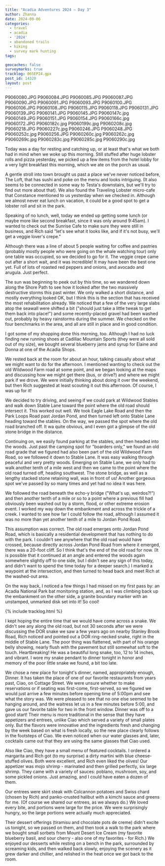 ```yaml
---
title: "Acadia Adventures 2024 – Day 3"
author: Zhanna
date: 2024-09-06
categories: 
  - travel
  - acadia
  - '2024'
  - abandoned trails
  - hiking
  - survey mark hunting
tags:

geocaches: false
surveymarks: true
tracklog: 06SEP24.gpx
post_id: 14320
layout: post
---
```


P9060080.JPG
P9060084.JPG
P9060085.JPG
P9060087.JPG
P9060090.JPG
P9060091.JPG
P9060093.JPG
P9060100.JPG
P9060106.JPG
P9060108.JPG
P9060115.JPG
P9060118.JPG
P9060131.JPG
P9060139.JPG
P9060141.JPG
P9060145.JPG
P9060147c.jpg
P9060149.JPG
P9060151.JPG
P9060154.JPG
P9060166c.jpg
P9060172.JPG
P9060182c.jpg
P9060199c.jpg
P9060208c.jpg
P9060218.JPG
P9060227c.jpg
P9060246.JPG
P9060248.JPG
P9060252c.jpg
P9060256.JPG
P9060260c.jpg
P9060262c.jpg
P9060269c.jpg
P9060283c.jpg
P9060285c.jpg
P9060290c.jpg


Today was a day for resting and catching up, or at least that's what we both had in mind when we woke up this morning. Still stuffed after huge lobster rolls and pizza yesterday, we picked up a few items from the hotel lobby for a very light breakfast this morning, which we ate on the porch as usual.

A gentle stroll into town brought us past a place we've never noticed before, The Loft, that has sushi and poke on the menu and looks intriguing. (It also seems to be connected in some way to Testa's downstairs, but we'll try to find out more about that). We also found the Traveling Lobster micro-cafe that Constance mentioned to us yesterday when we checked in. Although we almost never eat lunch on vacation, it could be a good spot to get a lobster roll and sit in the park.

Speaking of no lunch, well, today we ended up getting some lunch (or maybe more like second breakfast, since it was only around 9:45am). I wanted to check out the Sunrise Cafe to make sure they were still in business, and Rich said "let's see what it looks like, and if it's not busy, we'll get a veggie lover's crepe."

Although there was a line of about 5 people waiting for coffee and pastries (probably mostly people who were going on the whale watching tour) only one table was occupied, so we decided to go for it. The veggie crepe came out after a short wait, and it was incredible! It may have been the best one yet. Full of lots of roasted red peppers and onions, and avocado and arugula. Just perfect. 

The sun was beginning to peek out by this time, so we wandered down along the Shore Path to see how it looked after the two massively destructive storms this past winter. We only walked a short distance, and mostly everything looked OK, but I think this is the section that has received the most rehabilitation already. We noticed that a few of the very large slabs atop the seawall were shifted a bit ("should just take a little tweak to get them back into place!") and some recently-placed gravel had been washed out, probably by heavy rainstorms during the summer. We checked on the four benchmarks in the area, and all are still in place and in good condition.

I got some of my shopping done this morning, too. Although I had no luck finding new running shoes at Cadillac Mountain Sports (they were all sold out of my size), we bought several blueberry jams and syrup for Elaine and Donna at one of the Acadia Shops.

We rested back at the room for about an hour, talking casually about what we might want to do for the afternoon. I mentioned wanting to check out the old Wildwood Farm road at some point, and we began looking at the maps and discussing how we might get there (bus, or drive?) and where we might park if we drove. We were initially thinking about doing it over the weekend, but then Rich suggested at least scouting it out this afternoon. Of course, I was up for it!

We decided to try driving, and seeing if we could park at Wildwood Stables and walk down Stable Lane toward the point where the old road should intersect it. This worked out well. We took Eagle Lake Road and then the Park Loops Road past Jordan Pond, and then turned left onto Stable Lane heading toward the stables. On the way, we passed the spot where the old road branched off. It wa quite obvious, and I even got a glimpse of the old stone bridge in the distance.

Continuing on, we easily found parking at the stables, and then headed into the woods. Just past the camping spot for "boarders only," we found an old road grade that we figured had also been part of the old Wildwood Farm Road, so we followed it down to Stable Lane. It was easy walking through peaceful and very pretty woods. Emerging on Stable Lane, we only had to walk another tenth of a mile west and then we came to the point where the old road turned off, heading southwest. The stone bridge, as well as a lengthy stacked stone retaining wall, was in front of us! Another gorgeous spot we've passed by so many times and yet had no idea it was here.

We followed the road beneath the echo-y bridge ("What's up, weirdos?!") and then another tenth of a mile or so to a point where a previous fill had obviously been washed out by a storm, flood, or other extreme erosion event. I worked my way down the embankment and across the trickle of a creek. I wanted to see how far I could follow the road, although I assumed it was no more than yet another tenth of a mile to Jordan Pond Road.

This assumption was correct. The old road emerges onto Jordan Pond Road, which is basically a residential development that has nothing to do with the park. I couldn't see anywhere that the old road would have crossed, because directly across Jordan Pond Road from where it emerged, there was a 20-foot cliff. So I think that's the end of the old road for now. (It is possible that it continued at an angle and entered the woods again somewhere slightly off to one side, but I didn't see any sign of this today, and didn't want to spend the time today for a deeper search.) I marked a waypoint at the intersection, and then turned to head back and meet Rich at the washed-out area.

On the way back, I noticed a few things I had missed on my first pass by: an Acadia National Park bat monitoring station, and, as I was climbing back up the embankment on the other side, a granite boundary marker with an unstamped, unmarked disk set into it! So cool!

{% include tracklog.html %}

I kept hoping the entire time that we would have come across a snake. We didn't see any along the old road, but not 30 seconds after we were discussing the DOR snake we saw a few years ago on nearby Stanley Brook Road, Rich noticed and pointed out a DOR ring-necked snake, right in the middle of Stable Lane. The poor thing was flattened, with part of his orange belly showing, nearly flush with the pavement but still somewhat soft to the touch. Heartbreaking! He was a beautiful long snake, too, 12 to 14 inches, and vibrant. I wore my snake pendant to dinner tonight in honor and memory of the poor little snake we found, a bit too late.

We chose a new place for tonight's dinner, named, appropriately enough, Dinner. It has taken the place of one of our favorite restaurants from years past, Ciao, on Cottage Street. We were unsure whether to make reservations or if seating was first-come, first-served, so we figured we would just arrive a few minutes before opening time of 5:00pm and see what the story was. We were pleased to see that no one else seemed to be hanging around, and the waitress let us in a few minutes before 5:00, and gave us our favorite table for two in the front window. Dinner was off to a good start! Their menu is more traditional in the sense that they have appetizers and entrees, unlike Ciao which served a variety of small plates only. But the flavors were innovative and the ingredients fresh and changing by the week based on what is fresh locally, so the new place clearly follows in the footsteps of Ciao. We even noticed when our water glasses and, later, cocktails came out that they are using the same glasses that Ciao used.

Also like Ciao, they have a small menu of featured cocktails. I ordered a margarita and Rich got (to my surprise) a dirty martini with blue cheese-stuffed olives. Both were excellent, and Rich even liked the olives! Our appetizer was mojo shrimp - marinated and then grilled perfectly, six large shrimp. They came with a variety of sauces: poblano, mushroom, soy, and some pickled onions. Just amazing, and I could have eaten a dozen of them.

Our entrees were skirt steak with Colcannon potatoes and Swiss chard (chosen by Rich) and panko-crusted halibut with a kimchi sauce and greens for me. (Of course we shared our entrees, as we always do.) We loved every bite, and portions were large for the price. We were surprisingly hungry, so the large portions were actually much appreciated.

Their dessert offerings (tiramisu and chocolate pots de creme) didn't excite us tonight, so we passed on them, and then took a walk to the park where we bought small sorbets from Mount Desert Ice Cream (my favorite blueberry basil, and sour cherry - also one of my favorites - for Rich.) We enjoyed our desserts while resting on a bench in the park, surrounded by screaming kids, and then walked back slowly, enjoying the scenery as it grew darker and chillier, and relished in the heat once we got back to the room.